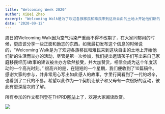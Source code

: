 ```yaml
---
title: "Welcoming Week 2020"
author: XiBei Zhao
excerpt: "Welcoming Walk是为了欢迎各族移民和难民来到这块自由的土地上开始他们新的生活而举办的活动，尽管是第一次参加，我们提出邀请孩子们写出来自己家庭移民经历/故事的建议被主办方欣然接受，并大加赞赏，相信会成为这个年度活动的一个高光时刻。很高兴的是，在短短的一个星期，我们便收到了10篇稿件。感谢大家的参与，并非常用心写出如此感人的故事，字里行间看到了一代的艰辛，也看到了二代的不易。希望以此作为一个契机让孩子和父母有一次很好的互动，彼此有更深层次的了解。"
date: "2020-09-12"
---
```


周日的Welcoming Walk因为空气污染严重而不得不改期了，在大家同郁闷的时候，更应该分享一些正面和励志的东西。如我最初发布这个信息的时候说的，“Welcoming Walk是为了欢迎各族移民和难民来到这块自由的土地上开始他们新的生活而举办的活动，尽管是第一次参加，我们提出邀请孩子们写出来自己家庭移民经历/故事的建议被主办方欣然接受，并大加赞赏，相信会成为这个年度活动的一个高光时刻。” 很高兴的是，在短短的一个星期，我们便收到了10篇稿件。感谢大家的参与，并非常用心写出如此感人的故事，字里行间看到了一代的艰辛，也看到了二代的不易。希望以此作为一个契机让孩子和父母有一次很好的互动，彼此有更深层次的了解。

所有参加的作文都刊登在THPRD[网站](http://www.thprd.org/activities/virtual-recreation-center/events?fbclid=IwAR3UcfqssId1HAwtkxU4bQe26idMv8wSM0crwTF5SJLLLEcXyzWH6C2byyA#OCC)上了，欢迎大家阅读欣赏。

![](https://res.cloudinary.com/dhngj18do/image/upload/f_auto,q_auto/v1/images/activities/thprd_winners)
